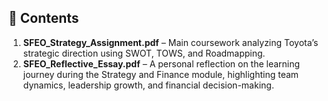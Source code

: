 ## 📄 Contents

1. **SFEO_Strategy_Assignment.pdf** – Main coursework analyzing Toyota’s strategic direction using SWOT, TOWS, and Roadmapping.
2. **SFEO_Reflective_Essay.pdf** – A personal reflection on the learning journey during the Strategy and Finance module, highlighting team dynamics, leadership growth, and financial decision-making.
